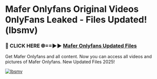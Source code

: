 # Mafer Onlyfans Original Videos 0nlyFans Leaked - Files Updated! (lbsmv)

<h3>🔴 CLICK HERE 🌐==►► <a href="https://tinyurl.com/ehrbuxhb" rel="nofollow">Mafer Onlyfans Updated Files</a></h3>

Get Mafer Onlyfans and all content. Now you can access all videos and pictures of Mafer Onlyfans. New Updated Files 2025!

[![lbsmv](https://i.imgur.com/lVYEuWS.gif)](https://tinyurl.com/ehrbuxhb)
